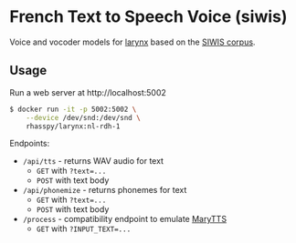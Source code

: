 # French Text to Speech Voice (siwis)

Voice and vocoder models for [larynx](https://github.com/rhasspy/larynx) based on the [SIWIS corpus](https://datashare.is.ed.ac.uk/handle/10283/2353).

## Usage

Run a web server at http://localhost:5002

```sh
$ docker run -it -p 5002:5002 \
    --device /dev/snd:/dev/snd \
    rhasspy/larynx:nl-rdh-1
```

Endpoints:

* `/api/tts` - returns WAV audio for text
    * `GET` with `?text=...`
    * `POST` with text body
* `/api/phonemize` - returns phonemes for text
    * `GET` with `?text=...`
    * `POST` with text body
* `/process` - compatibility endpoint to emulate [MaryTTS](http://mary.dfki.de/)
    * `GET` with `?INPUT_TEXT=...`
